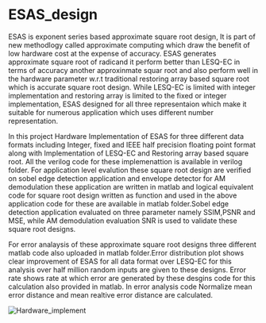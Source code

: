# ESAS_design
ESAS is exponent series based approximate square root design, It is part of new methodlogy called approximate computing which draw the benefit of low hardware
cost at the expense of accuracy. ESAS generates approximate square root of radicand it perform better than LESQ-EC in terms of accuracy another approxinmate 
squar root and also perform well in the hardware parameter w.r.t traditional restoring array based square root which is accurate square root design. While LESQ-EC
is limited with integer implementation and restoring array is limited to the fixed or integer implementation, ESAS designed for all three representaion which make
it suitable for numerous application which uses different number representation.

In this project Hardware Implementation of ESAS for three different data formats including Integer, fixed and IEEE half precision floating point format 
along with Implementation of LESQ-EC and Restoring array based square root. All the verilog code for these implemenattion is available in verilog folder.
For application level evalution these square root design are verified on sobel edge detection application and envelope detector for AM demodulation these application 
are written in matlab and logical equivalent code for square root design written as function and used in the above application code for these are available in matlab 
folder.Sobel edge detection application evaluated on three parameter namely SSIM,PSNR and MSE, while AM demodulation evaluation SNR is used to validate these square 
root designs.

For error analaysis of these approximate square root designs three different matlab code also uploaded in matlab folder.Error distribution plot shows clear improvement
of ESAS for all data format over LESQ-EC for this analysis over half million random inputs are given to these designs. Error rate shows rate at which error are generated
by these desgins code for this calculation also provided in matlab. In error analysis code Normalize mean error distance and mean realtive error distance are calculated.
 
![Hardware_implement](https://user-images.githubusercontent.com/90371805/174610669-e14bfcc4-cd25-4d3b-bce4-9655b904d49a.png)
